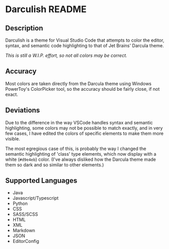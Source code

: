 # Darculish README

## Description

Darculish is a theme for Visual Studio Code that attempts to color the editor, syntax, and semantic code highlighting to that of Jet Brains' Darcula theme.

_This is still a W.I.P. effort, so not all colors may be correct._

## Accuracy
Most colors are taken directly from the Darcula theme using Windows PowerToy's ColorPicker tool, so the accuracy should be fairly close, if not exact.

## Deviations
Due to the difference in the way VSCode handles syntax and semantic highlighting, some colors may not be possible to match exactly, and in very few cases, I have edited the colors of specific elements to make them more visible. 

The most egregious case of this, is probably the way I changed the semantic highlighting of 'class' type elements, which now display with a white (`#d9e4eb`) color. (I've always disliked how the Darcula theme made them so dark and so similar to other elements.)

## Supported Languages

* Java
* Javascript/Typescript
* Python
* CSS
* SASS/SCSS
* HTML
* XML
* Markdown
* JSON
* EditorConfig